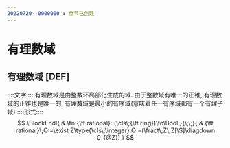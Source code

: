 ```yaml
---
20220720--0000000 : 章节已创建
---
```

# 有理数域
## 有理数域 [DEF]
::::文字::::
有理数域是由整数环局部化生成的域. 由于整数域有唯一的正锥, 有理数域的正锥也是唯一的. 
有理数域是最小的有序域(意味着任一有序域都有一个有理子域)
::::形式::::
$$
\BlockEndl{
    & \fn:{\tt rational}::(\cls\;{\tt ring})\to\Bool
}{\;\;}{
    & {\tt rational}\;Q:=\exist Z\type{\cls\;\integer}:Q
    =(\fract\;Z\;Z[\S]\diagdown 0_{@Z})
}
$$
